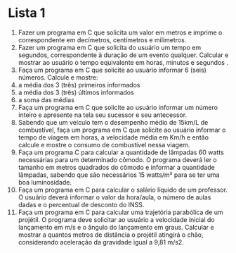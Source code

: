 # Lista 1

1. Fazer um programa em C que solicita um valor em metros e imprime o correspondente em
decímetros, centímetros e milímetros.
2. Fazer um programa em C que solicita do usuário um tempo em segundos, correspondente
à duração de um evento qualquer. Calcular e mostrar ao usuário o tempo equivalente em
horas, minutos e segundos .
3. Faça um programa em C que solicite ao usuário informar 6 (seis) números. Calcule e
mostre:
1. a média dos 3 (três) primeiros informados
2. a média dos 3 (três) últimos informados
3. a soma das médias
4. Faça um programa em C que solicite ao usuário informar um número inteiro e apresente na
tela seu sucessor e seu antecessor.
5. Sabendo que um veículo tem o desempenho médio de 15km/L de combustível, faça um
programa em C que solicite ao usuário informar o tempo de viagem em horas, a velocidade
média em Km/h e então calcule e mostre o consumo de combustível nessa viagem.
6. Faça um programa C para calcular a quantidade de lâmpadas 60 watts necessárias para
um determinado cômodo. O programa deverá ler o tamanho em metros quadrados do
cômodo e informar a quantidade lâmpadas, sabendo que são necessários 15 watts/m² para
se ter uma boa luminosidade.
7. Faça um programa em C para calcular o salário líquido de um professor. O usuário deverá
informar o valor da hora/aula, o número de aulas dadas e o percentual de desconto do
INSS.
8. Faça um programa em C para calcular uma trajetória parabólica de um projétil. O programa
deve solicitar ao usuário a velocidade inicial do lançamento em m/s e o ângulo do
lançamento em graus. Calcular e mostrar a quantos metros de distância o projétil atingirá o
chão, considerando aceleração da gravidade igual a 9,81 m/s2.
